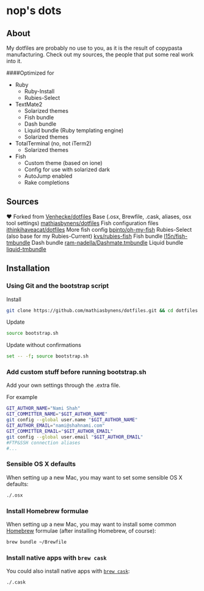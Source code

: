 # nop's dots
## About

My dotfiles are probably no use to you, as it is the result of copypasta manufacturing.
Check out my sources, the people that put some real work into it.

####Optimized for
- Ruby
	+ Ruby-Install 
	+ Rubies-Select
- TextMate2
	+ Solarized themes
	+ Fish bundle
	+ Dash bundle
	+ Liquid bundle (Ruby templating engine)
	+ Solarized themes
- TotalTerminal (no, not iTerm2)
	+ Solarized themes
- Fish
	+ Custom theme (based on ione)
	+ Config for use with solarized dark
	+ AutoJump enabled
	+ Rake completions


## Sources
♥
Forked from [Venhecke/dotfiles](https://github.com/Vanhecke/dotfiles)
Base (.osx, Brewfile, .cask, aliases, osx tool settings)
[mathiasbynens/dotfiles](https://github.com/mathiasbynens/dotfiles)
Fish configuration files
[ithinkihaveacat/dotfiles](https://github.com/ithinkihaveacat/dotfiles)
More fish config
[bpinto/oh-my-fish](https://github.com/bpinto/oh-my-fish)
Rubies-Select (also base for my Rubies-Current)
[kvs/rubies-fish](https://github.com/kvs/rubies-fish)
Fish bundle
[l15n/fish-tmbundle](https://github.com/l15n/fish-tmbundle)
Dash bundle
[ram-nadella/Dashmate.tmbundle](https://github.com/ram-nadella/DashMate.tmbundle)
Liquid bundle
[liquid-tmbundle](https://github.com/andrew/liquid-tmbundle)
## Installation


### Using Git and the bootstrap script
Install

```bash
git clone https://github.com/mathiasbynens/dotfiles.git && cd dotfiles && source bootstrap.sh
```

Update

```bash
source bootstrap.sh
```

Update without confirmations

```bash
set -- -f; source bootstrap.sh
```


### Add custom stuff before running bootstrap.sh 

Add your own settings through the .extra file.

For example

```bash
GIT_AUTHOR_NAME="Nami Shah"
GIT_COMMITTER_NAME="$GIT_AUTHOR_NAME"
git config --global user.name "$GIT_AUTHOR_NAME"
GIT_AUTHOR_EMAIL="nami@shahnami.com"
GIT_COMMITTER_EMAIL="$GIT_AUTHOR_EMAIL"
git config --global user.email "$GIT_AUTHOR_EMAIL"
#FTP&SSH connection aliases
#...
```

### Sensible OS X defaults

When setting up a new Mac, you may want to set some sensible OS X defaults:

```bash
./.osx
```

### Install Homebrew formulae

When setting up a new Mac, you may want to install some common [Homebrew](http://brew.sh/) formulae (after installing Homebrew, of course):

```bash
brew bundle ~/Brewfile
```

### Install native apps with `brew cask`

You could also install native apps with [`brew cask`](https://github.com/phinze/homebrew-cask):

```bash
./.cask
```



